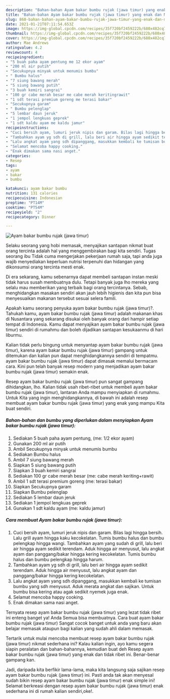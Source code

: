 ```yaml
---
description: "Bahan-bahan Ayam bakar bumbu rujak (jawa timur) yang enak dan Mudah Dibuat"
title: "Bahan-bahan Ayam bakar bumbu rujak (jawa timur) yang enak dan Mudah Dibuat"
slug: 860-bahan-bahan-ayam-bakar-bumbu-rujak-jawa-timur-yang-enak-dan-mudah-dibuat
date: 2021-01-21T07:11:54.653Z
image: https://img-global.cpcdn.com/recipes/35f720bf2459222b/680x482cq70/ayam-bakar-bumbu-rujak-jawa-timur-foto-resep-utama.jpg
thumbnail: https://img-global.cpcdn.com/recipes/35f720bf2459222b/680x482cq70/ayam-bakar-bumbu-rujak-jawa-timur-foto-resep-utama.jpg
cover: https://img-global.cpcdn.com/recipes/35f720bf2459222b/680x482cq70/ayam-bakar-bumbu-rujak-jawa-timur-foto-resep-utama.jpg
author: Mae Andrews
ratingvalue: 4.2
reviewcount: 4
recipeingredient:
- "5 buah paha ayam pentung me 12 ekor ayam"
- "200 ml air putih"
- "Secukupnya minyak untuk menumis bumbu"
- " Bumbu halus"
- "7 siung bawang merah"
- "5 siung bawang putih"
- "3 buah kemiri sangrai"
- "100 gr cabe merah besar me cabe merah keritingrawit"
- "1 sdt terasi premium goreng me terasi bakar"
- "Secukupnya garam"
- " Bumbu pelenglap"
- "5 lembar daun jeruk"
- "1 jempol lengkuas geprek"
- "1 sdt kaldu ayam me kaldu jamur"
recipeinstructions:
- "Cuci bersih ayam, lumuri jeruk nipis dan garam. Bilas lagi hingga bersih. Lalu grill ayam hingga kaku kecokelatan. Tumis bumbu halus dan bumbu pelengkap hingga wangi. Tambahkan ayam yang sudah di grill, lalu beri air hingga ayam sedikit terendam. Aduk hingga air menyusut, lalu angkat ayam dan panggang/bakar hingga kering kecokelatan. Tumis bumbu halus dan bumbu pelengkap hingga harum."
- "Tambahkan ayam yg sdh di grill, lalu beri air hingga ayam sedikit terendam. Aduk hingga air menyusut, lalu angkat ayam dan panggang/bakar hingga kering kecokelatan."
- "Lalu angkat ayam yang sdh dipanggang, masukkan kembali ke tumisan bumbu yang sdh menyusut. Aduk merata angkat dan sajikan. Untuk bumbu bisa kering atau agak sedikit nyemek juga enak."
- "Selamat mencoba happy cooking."
- "Enak dimakan sama nasi anget."
categories:
- Resep
tags:
- ayam
- bakar
- bumbu

katakunci: ayam bakar bumbu 
nutrition: 131 calories
recipecuisine: Indonesian
preptime: "PT14M"
cooktime: "PT54M"
recipeyield: "2"
recipecategory: Dinner

---
```



![Ayam bakar bumbu rujak (jawa timur)](https://img-global.cpcdn.com/recipes/35f720bf2459222b/680x482cq70/ayam-bakar-bumbu-rujak-jawa-timur-foto-resep-utama.jpg)

Selaku seorang yang hobi memasak, menyajikan santapan nikmat buat orang tercinta adalah hal yang menggembirakan bagi kita sendiri. Tugas seorang ibu Tidak cuma mengerjakan pekerjaan rumah saja, tapi anda juga wajib menyediakan keperluan nutrisi terpenuhi dan hidangan yang dikonsumsi orang tercinta mesti enak.

Di era  sekarang, kamu sebenarnya dapat membeli santapan instan meski tidak harus susah membuatnya dulu. Tetapi banyak juga lho mereka yang selalu mau memberikan yang terbaik bagi orang tercintanya. Sebab, menghidangkan masakan sendiri akan jauh lebih higienis dan kita pun bisa menyesuaikan makanan tersebut sesuai selera famili. 



Apakah kamu seorang penyuka ayam bakar bumbu rujak (jawa timur)?. Tahukah kamu, ayam bakar bumbu rujak (jawa timur) adalah makanan khas di Nusantara yang sekarang disukai oleh banyak orang dari hampir setiap tempat di Indonesia. Kamu dapat menyajikan ayam bakar bumbu rujak (jawa timur) sendiri di rumahmu dan boleh dijadikan santapan kesukaanmu di hari liburmu.

Kalian tidak perlu bingung untuk menyantap ayam bakar bumbu rujak (jawa timur), karena ayam bakar bumbu rujak (jawa timur) gampang untuk ditemukan dan kalian pun dapat menghidangkannya sendiri di tempatmu. ayam bakar bumbu rujak (jawa timur) dapat dimasak memalui bermacam cara. Kini pun telah banyak resep modern yang menjadikan ayam bakar bumbu rujak (jawa timur) semakin enak.

Resep ayam bakar bumbu rujak (jawa timur) pun sangat gampang dihidangkan, lho. Kalian tidak usah ribet-ribet untuk membeli ayam bakar bumbu rujak (jawa timur), lantaran Anda mampu menyiapkan di rumahmu. Untuk Kita yang ingin menghidangkannya, di bawah ini adalah resep membuat ayam bakar bumbu rujak (jawa timur) yang enak yang mampu Kita buat sendiri.

<!--inarticleads1-->

##### Bahan-bahan dan bumbu yang diperlukan dalam menyiapkan Ayam bakar bumbu rujak (jawa timur):

1. Sediakan 5 buah paha ayam pentung, (me: 1/2 ekor ayam)
1. Gunakan 200 ml air putih
1. Ambil Secukupnya minyak untuk menumis bumbu
1. Sediakan  Bumbu halus
1. Ambil 7 siung bawang merah
1. Siapkan 5 siung bawang putih
1. Siapkan 3 buah kemiri sangrai
1. Sediakan 100 gr cabe merah besar (me: cabe merah keriting+rawit)
1. Ambil 1 sdt terasi premium goreng (me: terasi bakar)
1. Siapkan Secukupnya garam
1. Siapkan  Bumbu pelenglap
1. Sediakan 5 lembar daun jeruk
1. Sediakan 1 jempol lengkuas geprek
1. Gunakan 1 sdt kaldu ayam (me: kaldu jamur)




<!--inarticleads2-->

##### Cara membuat Ayam bakar bumbu rujak (jawa timur):

1. Cuci bersih ayam, lumuri jeruk nipis dan garam. Bilas lagi hingga bersih. Lalu grill ayam hingga kaku kecokelatan. Tumis bumbu halus dan bumbu pelengkap hingga wangi. Tambahkan ayam yang sudah di grill, lalu beri air hingga ayam sedikit terendam. Aduk hingga air menyusut, lalu angkat ayam dan panggang/bakar hingga kering kecokelatan. Tumis bumbu halus dan bumbu pelengkap hingga harum.
1. Tambahkan ayam yg sdh di grill, lalu beri air hingga ayam sedikit terendam. Aduk hingga air menyusut, lalu angkat ayam dan panggang/bakar hingga kering kecokelatan.
1. Lalu angkat ayam yang sdh dipanggang, masukkan kembali ke tumisan bumbu yang sdh menyusut. Aduk merata angkat dan sajikan. Untuk bumbu bisa kering atau agak sedikit nyemek juga enak.
1. Selamat mencoba happy cooking.
1. Enak dimakan sama nasi anget.




Ternyata resep ayam bakar bumbu rujak (jawa timur) yang lezat tidak ribet ini enteng banget ya! Anda Semua bisa membuatnya. Cara buat ayam bakar bumbu rujak (jawa timur) Sangat cocok banget untuk anda yang baru akan belajar memasak ataupun bagi kalian yang sudah ahli dalam memasak.

Tertarik untuk mulai mencoba membuat resep ayam bakar bumbu rujak (jawa timur) nikmat sederhana ini? Kalau kalian ingin, ayo kamu segera siapin peralatan dan bahan-bahannya, kemudian buat deh Resep ayam bakar bumbu rujak (jawa timur) yang enak dan tidak ribet ini. Benar-benar gampang kan. 

Jadi, daripada kita berfikir lama-lama, maka kita langsung saja sajikan resep ayam bakar bumbu rujak (jawa timur) ini. Pasti anda tak akan menyesal sudah bikin resep ayam bakar bumbu rujak (jawa timur) enak simple ini! Selamat berkreasi dengan resep ayam bakar bumbu rujak (jawa timur) enak sederhana ini di rumah kalian sendiri,oke!.

